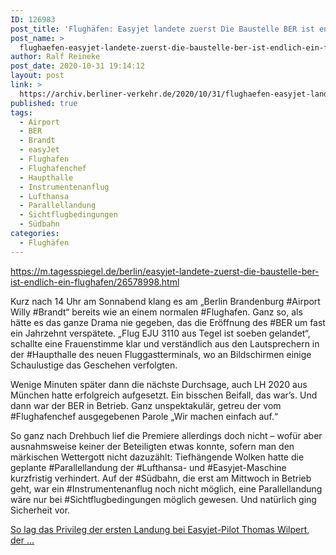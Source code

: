 ```yaml
---
ID: 126983
post_title: 'Flughäfen: Easyjet landete zuerst Die Baustelle BER ist endlich ein Flughafen, aus Der Tagesspiegel'
post_name: >
  flughaefen-easyjet-landete-zuerst-die-baustelle-ber-ist-endlich-ein-flughafen-aus-der-tagesspiegel
author: Ralf Reineke
post_date: 2020-10-31 19:14:12
layout: post
link: >
  https://archiv.berliner-verkehr.de/2020/10/31/flughaefen-easyjet-landete-zuerst-die-baustelle-ber-ist-endlich-ein-flughafen-aus-der-tagesspiegel/
published: true
tags:
  - Airport
  - BER
  - Brandt
  - easyJet
  - Flughafen
  - Flughafenchef
  - Haupthalle
  - Instrumentenanflug
  - Lufthansa
  - Parallellandung
  - Sichtflugbedingungen
  - Südbahn
categories:
  - Flughäfen
---
```

https://m.tagesspiegel.de/berlin/easyjet-landete-zuerst-die-baustelle-ber-ist-endlich-ein-flughafen/26578998.html

Kurz nach 14 Uhr am Sonnabend klang es am „Berlin Brandenburg #Airport Willy #Brandt“ bereits wie an einem normalen #Flughafen. Ganz so, als hätte es das ganze Drama nie gegeben, das die Eröffnung des #BER um fast ein Jahrzehnt verspätete. „Flug EJU 3110 aus Tegel ist soeben gelandet“, schallte eine Frauenstimme klar und verständlich aus den Lautsprechern in der #Haupthalle des neuen Fluggastterminals, wo an Bildschirmen einige Schaulustige das Geschehen verfolgten.

Wenige Minuten später dann die nächste Durchsage, auch LH 2020 aus München hatte erfolgreich aufgesetzt. Ein bisschen Beifall, das war’s. Und dann war der BER in Betrieb. Ganz unspektakulär, getreu der vom #Flughafenchef ausgegebenen Parole „Wir machen einfach auf.“

So ganz nach Drehbuch lief die Premiere allerdings doch nicht – wofür aber ausnahmsweise keiner der Beteiligten etwas konnte, sofern man den märkischen Wettergott nicht dazuzählt: Tiefhängende Wolken hatte die geplante #Parallellandung der #Lufthansa- und #Easyjet-Maschine kurzfristig verhindert. Auf der #Südbahn, die erst am Mittwoch in Betrieb geht, war ein #Instrumentenanflug noch nicht möglich, eine Parallellandung wäre nur bei #Sichtflugbedingungen möglich gewesen. Und natürlich ging Sicherheit vor.

<a href="https://m.tagesspiegel.de/berlin/easyjet-landete-zuerst-die-baustelle-ber-ist-endlich-ein-flughafen/26578998.html">So lag das Privileg der ersten Landung bei Easyjet-Pilot Thomas Wilpert, der ...</a>